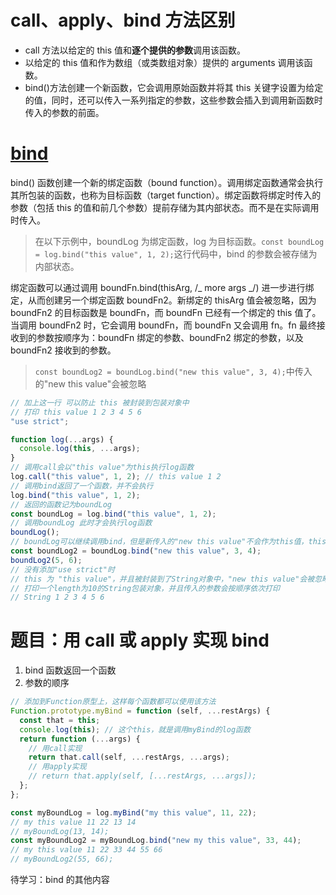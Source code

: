 # call、apply、bind 方法区别

- call 方法以给定的 this 值和**逐个提供的参数**调用该函数。
- 以给定的 this 值和作为数组（或类数组对象）提供的 arguments 调用该函数。
- bind()方法创建一个新函数，它会调用原始函数并将其 this 关键字设置为给定的值，同时，还可以传入一系列指定的参数，这些参数会插入到调用新函数时传入的参数的前面。

# [bind](https://developer.mozilla.org/zh-CN/docs/Web/JavaScript/Reference/Global_Objects/Function/bind)

bind() 函数创建一个新的绑定函数（bound function）。调用绑定函数通常会执行其所包装的函数，也称为目标函数（target function）。绑定函数将绑定时传入的参数（包括 this 的值和前几个参数）提前存储为其内部状态。而不是在实际调用时传入。

> 在以下示例中，boundLog 为绑定函数，log 为目标函数。`const boundLog = log.bind("this value", 1, 2);`这行代码中，bind 的参数会被存储为内部状态。

绑定函数可以通过调用 boundFn.bind(thisArg, /_ more args _/) 进一步进行绑定，从而创建另一个绑定函数 boundFn2。新绑定的 thisArg 值会被忽略，因为 boundFn2 的目标函数是 boundFn，而 boundFn 已经有一个绑定的 this 值了。当调用 boundFn2 时，它会调用 boundFn，而 boundFn 又会调用 fn。fn 最终接收到的参数按顺序为：boundFn 绑定的参数、boundFn2 绑定的参数，以及 boundFn2 接收到的参数。

> `const boundLog2 = boundLog.bind("new this value", 3, 4);`中传入的"new this value"会被忽略

```js
// 加上这一行 可以防止 this 被封装到包装对象中
// 打印 this value 1 2 3 4 5 6
"use strict";

function log(...args) {
  console.log(this, ...args);
}
// 调用call会以"this value"为this执行log函数
log.call("this value", 1, 2); // this value 1 2
// 调用bind返回了一个函数，并不会执行
log.bind("this value", 1, 2);
// 返回的函数记为boundLog
const boundLog = log.bind("this value", 1, 2);
// 调用boundLog 此时才会执行log函数
boundLog();
// boundLog可以继续调用bind，但是新传入的"new this value"不会作为this值，this值仍然是第一次传入的"this value"
const boundLog2 = boundLog.bind("new this value", 3, 4);
boundLog2(5, 6);
// 没有添加"use strict"时
// this 为 "this value"，并且被封装到了String对象中，"new this value"会被忽略
// 打印一个length为10的String包装对象，并且传入的参数会按顺序依次打印
// String 1 2 3 4 5 6
```

# 题目：用 call 或 apply 实现 bind

1. bind 函数返回一个函数
2. 参数的顺序

```js
// 添加到Function原型上，这样每个函数都可以使用该方法
Function.prototype.myBind = function (self, ...restArgs) {
  const that = this;
  console.log(this); // 这个this，就是调用myBind的log函数
  return function (...args) {
    // 用call实现
    return that.call(self, ...restArgs, ...args);
    // 用apply实现
    // return that.apply(self, [...restArgs, ...args]);
  };
};

const myBoundLog = log.myBind("my this value", 11, 22);
// my this value 11 22 13 14
// myBoundLog(13, 14);
const myBoundLog2 = myBoundLog.bind("new my this value", 33, 44);
// my this value 11 22 33 44 55 66
// myBoundLog2(55, 66);
```

待学习：bind 的其他内容
